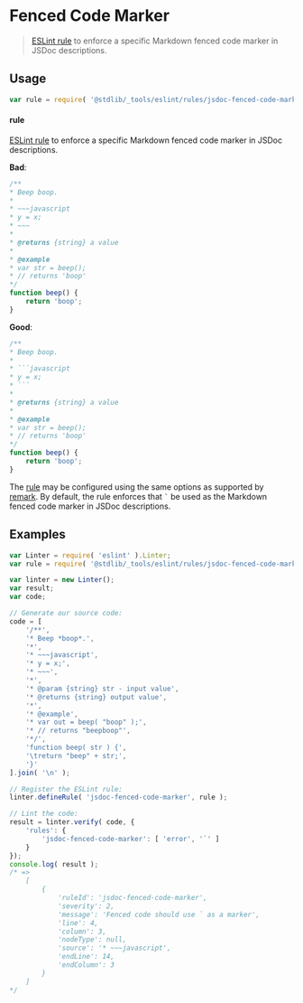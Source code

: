 <!--

@license Apache-2.0

Copyright (c) 2018 The Stdlib Authors.

Licensed under the Apache License, Version 2.0 (the "License");
you may not use this file except in compliance with the License.
You may obtain a copy of the License at

   http://www.apache.org/licenses/LICENSE-2.0

Unless required by applicable law or agreed to in writing, software
distributed under the License is distributed on an "AS IS" BASIS,
WITHOUT WARRANTIES OR CONDITIONS OF ANY KIND, either express or implied.
See the License for the specific language governing permissions and
limitations under the License.

-->

# Fenced Code Marker

> [ESLint rule][eslint-rules] to enforce a specific Markdown fenced code marker in JSDoc descriptions.

<section class="intro">

</section>

<!-- /.intro -->

<section class="usage">

## Usage

```javascript
var rule = require( '@stdlib/_tools/eslint/rules/jsdoc-fenced-code-marker' );
```

#### rule

[ESLint rule][eslint-rules] to enforce a specific Markdown fenced code marker in JSDoc descriptions.

**Bad**:

<!-- eslint-disable stdlib/jsdoc-fenced-code-marker, stdlib/jsdoc-markdown-remark -->

```javascript
/**
* Beep boop.
*
* ~~~javascript
* y = x;
* ~~~
*
* @returns {string} a value
*
* @example
* var str = beep();
* // returns 'boop'
*/
function beep() {
    return 'boop';
}
```

**Good**:

````javascript
/**
* Beep boop.
*
* ```javascript
* y = x;
* ```
*
* @returns {string} a value
*
* @example
* var str = beep();
* // returns 'boop'
*/
function beep() {
    return 'boop';
}
````

The [rule][eslint-rules] may be configured using the same options as supported by [remark][remark-lint-fenced-code-marker]. By default, the rule enforces that `` ` `` be used as the Markdown fenced code marker in JSDoc descriptions.

</section>

<!-- /.usage -->

<section class="examples">

## Examples

<!-- eslint no-undef: "error" -->

```javascript
var Linter = require( 'eslint' ).Linter;
var rule = require( '@stdlib/_tools/eslint/rules/jsdoc-fenced-code-marker' );

var linter = new Linter();
var result;
var code;

// Generate our source code:
code = [
    '/**',
    '* Beep *boop*.',
    '*',
    '* ~~~javascript',
    '* y = x;',
    '* ~~~',
    '*',
    '* @param {string} str - input value',
    '* @returns {string} output value',
    '*',
    '* @example',
    '* var out = beep( "boop" );',
    '* // returns "beepboop"',
    '*/',
    'function beep( str ) {',
    '\treturn "beep" + str;',
    '}'
].join( '\n' );

// Register the ESLint rule:
linter.defineRule( 'jsdoc-fenced-code-marker', rule );

// Lint the code:
result = linter.verify( code, {
    'rules': {
        'jsdoc-fenced-code-marker': [ 'error', '`' ]
    }
});
console.log( result );
/* =>
    [
        {
            'ruleId': 'jsdoc-fenced-code-marker',
            'severity': 2,
            'message': 'Fenced code should use ` as a marker',
            'line': 4,
            'column': 3,
            'nodeType': null,
            'source': '* ~~~javascript',
            'endLine': 14,
            'endColumn': 3
        }
    ]
*/
```

</section>

<!-- /.examples -->

<!-- Section for related `stdlib` packages. Do not manually edit this section, as it is automatically populated. -->

<section class="related">

</section>

<!-- /.related -->

<!-- Section for all links. Make sure to keep an empty line after the `section` element and another before the `/section` close. -->

<section class="links">

[eslint-rules]: https://eslint.org/docs/developer-guide/working-with-rules

[remark-lint-fenced-code-marker]: https://github.com/remarkjs/remark-lint/tree/19150d94f89f7a0d94d083417890236d11839641/packages/remark-lint-fenced-code-marker

</section>

<!-- /.links -->
